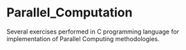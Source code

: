 # Parallel_Computation
Several exercises performed in C programming language for implementation of Parallel Computing methodologies.
